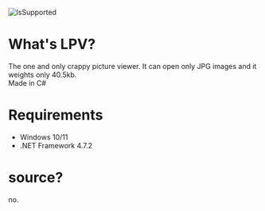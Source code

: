 ![IsSupported](https://img.shields.io/badge/supported-yes-blue)
# What's LPV?
The one and only crappy picture viewer. It can open only JPG images and it weights only 40.5kb.  
Made in C#
# Requirements
- Windows 10/11
- .NET Framework 4.7.2
# source?
no.
